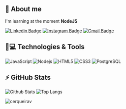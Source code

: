 ## 👋 About me

I'm learning at the moment **NodeJS**


[![Linkedin Badge](https://img.shields.io/badge/-Linkedin-blue?style=flat-square&logo=Linkedin&logoColor=white&link=https://www.linkedin.com/in/natanael-de-sousa-leite-57980725/)](https://www.linkedin.com/in/victor-cerqueira-8422a9140/)
[![Instagram Badge](https://img.shields.io/badge/-Instagram-gray?style=flat-square&logo=instagram&logoColor=white&link=https://www.instagram.com/victorlcer/)](https://www.instagram.com/victorlcer/)
[![Gmail Badge](https://img.shields.io/badge/-victorcerx@gmail.com-c14438?style=flat-square&logo=Gmail&logoColor=white&link=mailto:victorcerx@gmail.com)](mailto:victorcerx@gmail.com)

## 🚀💻 Technologies & Tools

![JavaScript](https://img.shields.io/badge/-JavaScript-black?style=flat-square&logo=javascript)
![Nodejs](https://img.shields.io/badge/-Nodejs-black?style=flat-square&logo=Node.js)
![HTML5](https://img.shields.io/badge/-HTML5-E34F26?style=flat-square&logo=html5&logoColor=white)
![CSS3](https://img.shields.io/badge/-CSS3-1572B6?style=flat-square&logo=css3)
![PostgreSQL](https://img.shields.io/badge/-PostgreSQL-336791?style=flat-square&logo=postgresql)


## ⚡ GitHub Stats

![Github Stats](https://github-readme-stats.vercel.app/api?username=cerqueirav&show_icons=true&count_private=true&show_icons=true&include_all_commits=true)
![Top Langs](https://github-readme-stats.vercel.app/api/top-langs/?username=cerqueirav&hide=TeX&layout=compact)

<p align="left"><img src="https://komarev.com/ghpvc/?username=cerqueirav" alt="cerqueirav" /></p>
